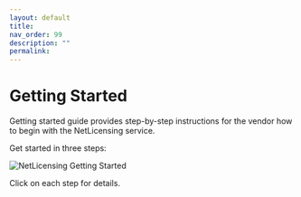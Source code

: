 ```yaml
---
layout: default
title:
nav_order: 99
description: ""
permalink:
---
```


Getting Started
==============================================


Getting started guide provides step-by-step instructions for the vendor
how to begin with the NetLicensing service.

Get started in three steps:

![NetLicensing Getting Started](attachments/11010226/15171599.png)

Click on each step for details.
